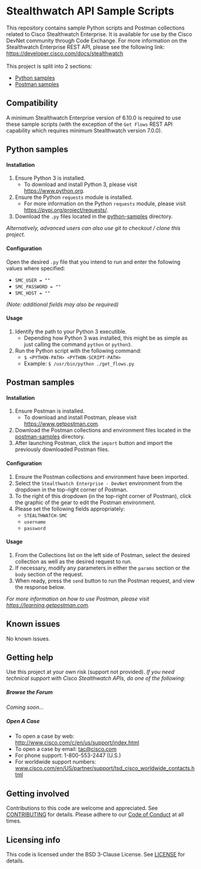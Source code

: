 # Stealthwatch API Sample Scripts
This repository contains sample Python scripts and Postman collections related to Cisco Stealthwatch Enterprise. It is available for use by the Cisco DevNet community through Code Exchange.
For more information on the Stealthwatch Enterprise REST API, please see the following link: https://developer.cisco.com/docs/stealthwatch
<br/><br/>
This project is split into 2 sections: 
* [Python samples](./python-samples)
* [Postman samples](./postman-samples)

## Compatibility
A minimum Stealthwatch Enterprise version of 6.10.0 is required to use these sample scripts (with the exception of the `Get Flows` REST API capability which requires minimum Stealthwatch version 7.0.0).

## Python samples
#### Installation
1. Ensure Python 3 is installed.
   * To download and install Python 3, please visit https://www.python.org.
2. Ensure the Python `requests` module is installed.
   * For more information on the Python `requests` module, please visit https://pypi.org/project/requests/.
3. Download the `.py` files located in the [python-samples](./python-samples) directory.

*Alternatively, advanced users can also use git to checkout / clone this project.*

#### Configuration
Open the desired `.py` file that you intend to run and enter the following values where specified:
* `SMC_USER = ""`
* `SMC_PASSWORD = ""`
* `SMC_HOST = ""`

*(Note: additional fields may also be required)*

#### Usage
<!--
Show users how to use the code. Be specific. Use appropriate formatting when showing code snippets or command line output. If a particular [DevNet Sandbox](https://developer.cisco.com/sandbox/) or [Learning Lab](https://developer.cisco.com/learning-labs/) can be used in to provide a network or other resources to be used with this code, call that out here.
-->
1. Identify the path to your Python 3 executible. 
    * Depending how Python 3 was installed, this might be as simple as just calling the command `python` or `python3`.
2. Run the Python script with the following command:
    * `$ <PYTHON-PATH> <PYTHON-SCRIPT-PATH>`
    * Example: `$ /usr/bin/python ./get_flows.py`

## Postman samples
#### Installation
1. Ensure Postman is installed.
   * To download and install Postman, please visit https://www.getpostman.com.
2. Download the Postman collections and environment files located in the [postman-samples](./postman-samples) directory.
3. After launching Postman, click the `import` button and import the previously downloaded Postman files.

#### Configuration
1. Ensure the Postman collections and environment have been imported.
2. Select the `Stealthwatch Enterprise - DevNet` environment from the dropdown in the top-right corner of Postman.
3. To the right of this dropdown (in the top-right corner of Postman), click the graphic of the gear to edit the Postman environment.
4. Please set the following fields appropriately:
    * `STEALTHWATCH-SMC`
    * `username`
    * `password`

#### Usage
1. From the Collections list on the left side of Postman, select the desired collection as well as the desired request to run.
2. If necessary, modify any parameters in either the `params` section or the `body` section of the request.
3. When ready, press the `send` button to run the Postman request, and view the response below. 

*For more information on how to use Postman, please visit https://learning.getpostman.com.*

## Known issues
No known issues.

## Getting help
Use this project at your own risk (support not provided). *If you need technical support with Cisco Stealthwatch APIs, do one of the following:*

##### Browse the Forum
<!--
Check out our forum to pose a question or to see if any questions have already been answered by our community. We monitor these forums on a best effort basis and will periodically post answers. 
-->
*Coming soon...*

##### Open A Case
* To open a case by web: http://www.cisco.com/c/en/us/support/index.html
* To open a case by email: tac@cisco.com
* For phone support: 1-800-553-2447 (U.S.)
* For worldwide support numbers: www.cisco.com/en/US/partner/support/tsd_cisco_worldwide_contacts.html

## Getting involved
Contributions to this code are welcome and appreciated. See [CONTRIBUTING](./CONTRIBUTING.md) for details. Please adhere to our [Code of Conduct](./CODE_OF_CONDUCT.md) at all times.

## Licensing info
This code is licensed under the BSD 3-Clause License. See [LICENSE](./LICENSE) for details. 

